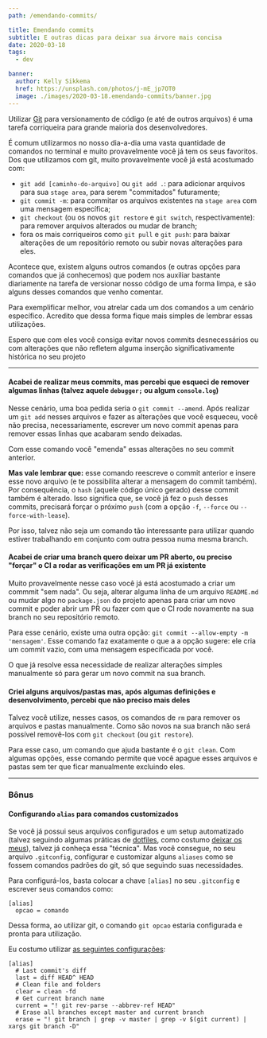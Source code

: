 ```yaml
---
path: /emendando-commits/

title: Emendando commits
subtitle: E outras dicas para deixar sua árvore mais concisa
date: 2020-03-18
tags:
  - dev

banner:
  author: Kelly Sikkema
  href: https://unsplash.com/photos/j-mE_jp7OT0
  image: ./images/2020-03-18.emendando-commits/banner.jpg
---
```


Utilizar [Git](https://git-scm.com/) para versionamento de código (e até de outros arquivos) é uma tarefa corriqueira para grande maioria dos desenvolvedores.

É comum utilizarmos no nosso dia-a-dia uma vasta quantidade de comandos no terminal e muito provavelmente você já tem os seus favoritos. Dos que utilizamos com git, muito provavelmente você já está acostumado com:

- `git add [caminho-do-arquivo]` ou `git add .`: para adicionar arquivos para sua `stage area`, para serem "commitados" futuramente;
- `git commit -m`: para commitar os arquivos existentes na `stage area` com uma mensagem específica;
- `git checkout` (ou os novos `git restore` e `git switch`, respectivamente): para remover arquivos alterados ou mudar de branch;
- fora os mais corriqueiros como `git pull` e `git push`: para baixar alterações de um repositório remoto ou subir novas alterações para eles.

Acontece que, existem alguns outros comandos (e outras opções para comandos que já conhecemos) que podem nos auxiliar bastante diariamente na tarefa de versionar nosso código de uma forma limpa, e são alguns desses comandos que venho comentar.

Para exemplificar melhor, vou atrelar cada um dos comandos a um cenário específico. Acredito que dessa forma fique mais simples de lembrar essas utilizações.

Espero que com eles você consiga evitar novos commits desnecessários ou com alterações que não refletem alguma inserção significativamente histórica no seu projeto

---

#### Acabei de realizar meus commits, mas percebi que esqueci de remover algumas linhas (talvez aquele `debugger;` ou algum `console.log`)

Nesse cenário, uma boa pedida seria o `git commit --amend`.
Após realizar um `git add` nesses arquivos e fazer as alterações que você esqueceu, você não precisa, necessariamente, escrever um novo commit apenas para remover essas linhas que acabaram sendo deixadas.

Com esse comando você "emenda" essas alterações no seu commit anterior.

**Mas vale lembrar que:** esse comando reescreve o commit anterior e insere esse novo arquivo (e te possibilita alterar a mensagem do commit também). Por consequência, o `hash` (aquele código único gerado) desse commit também é alterado. Isso significa que, se você já fez o `push` desses commits, precisará forçar o próximo `push` (com a opção `-f`, `--force` ou `--force-with-lease`).

Por isso, talvez não seja um comando tão interessante para utilizar quando estiver trabalhando em conjunto com outra pessoa numa mesma branch.

#### Acabei de criar uma branch quero deixar um PR aberto, ou preciso "forçar" o CI a rodar as verificações em um PR já existente

Muito provavelmente nesse caso você já está acostumado a criar um commmit "sem nada". Ou seja, alterar alguma linha de um arquivo `README.md` ou mudar algo no `package.json` do projeto apenas para criar um novo commit e poder abrir um PR ou fazer com que o CI rode novamente na sua branch no seu repositório remoto.

Para esse cenário, existe uma outra opção: `git commit --allow-empty -m 'mensagem'`.
Esse comando faz exatamente o que a a opção sugere: ele cria um commit vazio, com uma mensagem especificada por você.

O que já resolve essa necessidade de realizar alterações simples manualmente só para gerar um novo commit na sua branch.


#### Criei alguns arquivos/pastas mas, após algumas definições e desenvolvimento, percebi que não preciso mais deles

Talvez você utilize, nesses casos, os comandos de `rm` para remover os arquivos e pastas manualmente. Como são novos na sua branch não será possível removê-los com `git checkout` (ou `git restore`).

Para esse caso, um comando que ajuda bastante é o `git clean`.
Com algumas opções, esse comando permite que você apague esses arquivos e pastas sem ter que ficar manualmente excluindo eles.

---

### Bônus
#### Configurando `alias` para comandos customizados

Se você já possui seus arquivos configurados e um setup automatizado (talvez seguindo algumas práticas de [dotfiles](/configure-seus-dotfiles/), como costumo [deixar os meus](https://github.com/gabrieluizramos/dotfiles)), talvez já conheça essa "técnica". Mas você consegue, no seu arquivo `.gitconfig`, configurar e customizar alguns `aliases` como se fossem comandos padrões do git, só que seguindo suas necessidades.

Para configurá-los, basta colocar a chave `[alias]` no seu `.gitconfig` e escrever seus comandos como:
```
[alias]
  opcao = comando
```

Dessa forma, ao utilizar git, o comando `git opcao` estaria configurada e pronta para utilização.

Eu costumo utilizar [as seguintes configurações](https://github.com/gabrieluizramos/dotfiles/blob/master/.dotfiles/symlinks/.gitconfig#L17):

```
[alias]
  # Last commit's diff
  last = diff HEAD^ HEAD
  # Clean file and folders
  clear = clean -fd
  # Get current branch name
  current = "! git rev-parse --abbrev-ref HEAD"
  # Erase all branches except master and current branch
  erase = "! git branch | grep -v master | grep -v $(git current) | xargs git branch -D"
```
